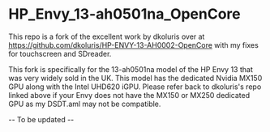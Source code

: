 # HP_Envy_13-ah0501na_OpenCore

This repo is a fork of the excellent work by dkoluris over at https://github.com/dkoluris/HP-ENVY-13-AH0002-OpenCore with my fixes for touchscreen and SDreader.

This fork is specifically for the 13-ah0501na model of the HP Envy 13 that was very widely sold in the UK. This model has the dedicated Nvidia MX150 GPU along with the Intel UHD620 iGPU.  Please refer back to dkoluris's repo linked above if your Envy does not have the MX150 or MX250 dedicated GPU as my DSDT.aml may not be compatible.

-- To be updated --

